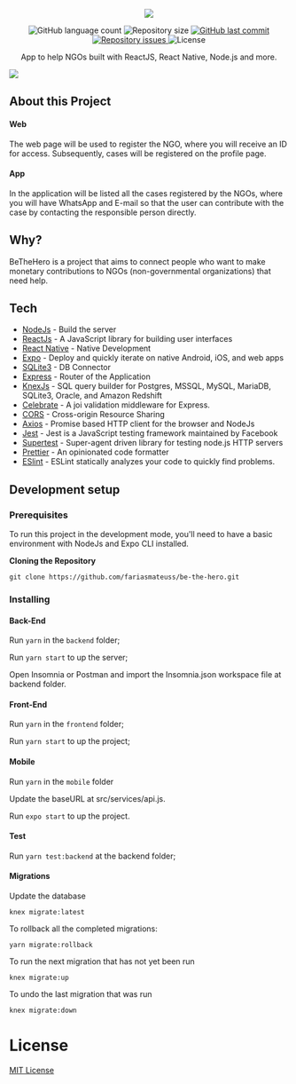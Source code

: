 <p align="center">
  <img src="./.github/logo.png" />
</p>

<p align="center">
  <img alt="GitHub language count" src="https://img.shields.io/github/languages/count/ezequielcsilva/be-the-hero?color=%23EE4D64&style=flat-square">

  <img alt="Repository size" src="https://img.shields.io/github/repo-size/ezequielcsilva/be-the-hero?color=%23EE4D64&style=flat-square">
  
  <a href="https://github.com/ezequielcsilva/be-the-hero/commits/master">
    <img alt="GitHub last commit" src="https://img.shields.io/github/last-commit/ezequielcsilva/be-the-hero?color=%23EE4D64&style=flat-square">
  </a>

  <a href="https://github.com/ezequielcsilva/be-the-hero/issues">
    <img alt="Repository issues" src="https://img.shields.io/github/issues/ezequielcsilva/be-the-hero?color=%23EE4D64&style=flat-square">
  </a>

  <img alt="License" src="https://img.shields.io/badge/license-MIT-brightgreen?color=%23EE4D64&style=flat-square">
</p>

<p align="center">
  App to help NGOs built with ReactJS, React Native, Node.js and more. 
</p>

<img src=".github/thumbnail.png" />

## About this Project

#### Web

The web page will be used to register the NGO, where you will receive an ID for access. Subsequently, cases will be registered on the profile page.

#### App

In the application will be listed all the cases registered by the NGOs, where you will have WhatsApp and E-mail so that the user can contribute with the case by contacting the responsible person directly.

## Why?

BeTheHero is a project that aims to connect people who want to make monetary
contributions to NGOs (non-governmental organizations) that need help.

## Tech

- [NodeJs](https://nodejs.org/en/) - Build the server
- [ReactJs](https://reactjs.org) - A JavaScript library for building user interfaces
- [React Native](https://reactnative.dev) - Native Development
- [Expo](https://expo.io) - Deploy and quickly iterate on native Android, iOS, and web apps
- [SQLite3](https://www.sqlite.org) - DB Connector
- [Express](https://expressjs.com/) - Router of the Application
- [KnexJs](http://knexjs.org) - SQL query builder for Postgres, MSSQL, MySQL, MariaDB, SQLite3, Oracle, and Amazon Redshift
- [Celebrate](https://github.com/arb/celebrate) - A joi validation middleware for Express.
- [CORS](https://www.npmjs.com/package/cors) - Cross-origin Resource Sharing
- [Axios](https://github.com/axios/axios) - Promise based HTTP client for the browser and NodeJs
- [Jest](https://jestjs.io) - Jest is a JavaScript testing framework maintained by Facebook
- [Supertest](https://github.com/visionmedia/supertest) - Super-agent driven library for testing node.js HTTP servers
- [Prettier](https://prettier.io/docs/en/cli.html) - An opinionated code formatter
- [ESlint](https://eslint.org) - ESLint statically analyzes your code to quickly find problems.

## Development setup

### Prerequisites

To run this project in the development mode, you'll need to have a basic environment with NodeJs and Expo CLI installed.

**Cloning the Repository**

```git
git clone https://github.com/fariasmateuss/be-the-hero.git
```

### Installing

#### Back-End

Run `yarn` in the `backend` folder;

Run `yarn start` to up the server;

Open Insomnia or Postman and import the Insomnia.json workspace file at backend folder.

#### Front-End

Run `yarn` in the `frontend` folder;

Run `yarn start` to up the project;

#### Mobile

Run `yarn` in the `mobile` folder

Update the baseURL at src/services/api.js.

Run `expo start` to up the project.

#### Test

Run `yarn test:backend` at the backend folder;

#### Migrations

Update the database

```
knex migrate:latest
```

To rollback all the completed migrations:

```
yarn migrate:rollback
```

To run the next migration that has not yet been run

```
knex migrate:up
```

To undo the last migration that was run

```
knex migrate:down
```

# License

[MIT License](/LICENSE)
